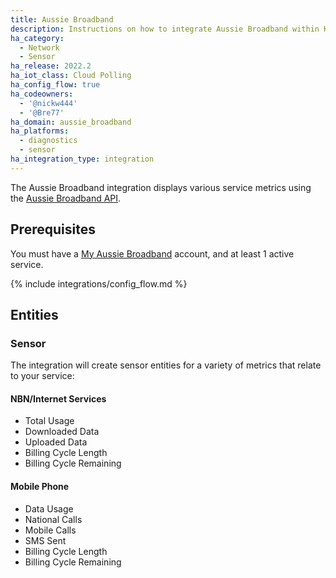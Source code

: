 ```yaml
---
title: Aussie Broadband
description: Instructions on how to integrate Aussie Broadband within Home Assistant.
ha_category:
  - Network
  - Sensor
ha_release: 2022.2
ha_iot_class: Cloud Polling
ha_config_flow: true
ha_codeowners:
  - '@nickw444'
  - '@Bre77'
ha_domain: aussie_broadband
ha_platforms:
  - diagnostics
  - sensor
ha_integration_type: integration
---
```


The Aussie Broadband integration displays various service metrics using the [Aussie Broadband API](https://myaussie-api.aussiebroadband.com.au).

## Prerequisites

You must have a [My Aussie Broadband](https://my.aussiebroadband.com.au) account, and at least 1 active service.

{% include integrations/config_flow.md %}

## Entities

### Sensor

The integration will create sensor entities for a variety of metrics that relate to your service:

#### NBN/Internet Services
- Total Usage
- Downloaded Data
- Uploaded Data
- Billing Cycle Length
- Billing Cycle Remaining

#### Mobile Phone
- Data Usage
- National Calls
- Mobile Calls
- SMS Sent
- Billing Cycle Length
- Billing Cycle Remaining
